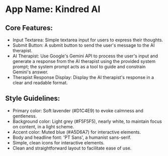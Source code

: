 # **App Name**: Kindred AI

## Core Features:

- Input Textarea: Simple textarea input for users to express their thoughts.
- Submit Button: A submit button to send the user's message to the AI therapist.
- AI Therapist: Use Google's Gemini API to process the user's input and generate a response from the AI therapist using the provided system prompt; the system prompt acts as a tool to guide and constrain Gemini's answer.
- Therapist Response Display: Display the AI therapist's response in a clear and readable format.

## Style Guidelines:

- Primary color: Soft lavender (#D1C4E9) to evoke calmness and gentleness.
- Background color: Light grey (#F5F5F5), nearly white, to maintain focus on content, in a light scheme.
- Accent color: Muted blue (#A5D6A7) for interactive elements.
- Body and headline font: 'PT Sans', a humanist sans-serif.
- Simple, clean icons for interactive elements.
- Clean and straightforward layout to facilitate ease of use.